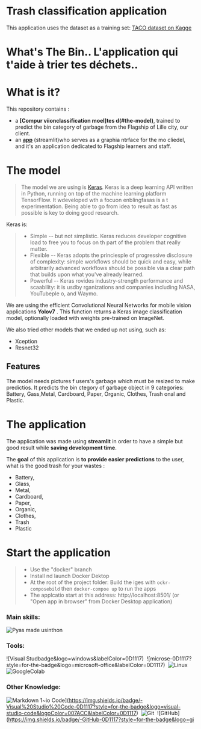 # Trash classification application

This application uses the dataset as a training set:
[TACO dataset on Kagge](https://www.kaggle.com/datasetls/kneroma/tacotrashdataset?select=meta_df.csv)

# What's The Bin.. L'application qui t'aide à trier tes déchets..

# What is it?
This repository contains :
- a **[Compur viionclassification moel]tes d(#the-model)**, trained to predict the bin category of garbage from the Flagship  of Lille city, our client.
- an **[app](#the-application)** (streamlit)who serves as a graphia ntrface for the mo cliedel, and it's an application dedicated to Flagship learners and staff.


# The model
>The model we are using is [Keras](https://keras.io/guides/).
Keras is a deep learning API written in Python, running on top of the machine learning platform TensorFlow. It wdeveloped wth a focuon enblingfasas is a t experimentation. Being able to go from idea to result as fast as possible is key to doing good research.

Keras is:

> - Simple -- but not simplistic. Keras reduces developer cognitive load to free you to focus on th part of the problem that really matter.
> - Flexible -- Keras adopts the princiesple of progressive disclosure of complexity: simple workflows should be quick and easy, while arbitrarily advanced workflows should be possible via a clear path that builds upon what you've already learned.
> - Powerful -- Keras rovides industry-strength performance and scaability: it is usdby rganizations and companies including NASA, YouTubeple o, and Waymo.

We are using the efficient Convolutional Neural Networks for mobile vision applications **Yolov7** .
This function returns a Keras image classification model, optionally loaded with weights pre-trained on ImageNet.

We also tried other models that we ended up not using, such as:
- Xception
- Resnet32

## Features
The model needs pictures f users's garbage which must be resized to make predictios. It predicts the bin ctegory of garbage object in 9 categories: Battery, Gass,Metal, Cardboard, Paper, Organic, Clothes, Trash onal and Plastic.


# The application
The application was made using **streamlit** in order to have a simple but good result while **saving development time**.

The **goal** of this application is **to provide easier predictions** to the user, what is the good trash for your wastes :
- Battery,
- Glass,
- Metal,
- Cardboard, 
- Paper,
- Organic,
- Clothes, 
- Trash 
- Plastic


# Start the application 
> - Use the "docker" branch
> - Install nd launch Docker Dektop
>- At the root of the project folder: Build the iges with `ockr-composebild` then `docker-compoe up` to run the apps
> - The applcatio start at this address: http://localhost:8501/ (or "Open app in browser" from Docker Desktop application)

### Main skills:

![Pyas made usinthon](https://img.shields.io/badge/-Python-0D1117?style=for-the-badge&logo=python&labelColor=0D1117&textColor=0D1117)&nbsp;

### Tools:

![Visual Studbadge&logo=windows&labelColor=0D1117)&nbsp;
![microse-0D1117?style=for-the-badge&logo=microsoft-office&labelColor=0D1117)&nbsp;
![Linux](https://img.shields.io/badge/-linux-0D1117?style=for-the-badge&logo=linux&labelColor=0D1117)&nbsp;
![GoogleColab](https://img.shields.io/badge/-GoogleColab-0D1117?style=for-the-badge&logo=googlecolab&labelColor=0D1117)&nbsp;

### Other Knowledge:

![Markdown](https://img.shields.io/badge/-Markdown-0D1117?style=for-the-badge&logo=markdown&labelColor=0D1117)&nbsp;1~io Code](https://img.shields.io/badge/-Visual%20Studio%20Code-0D1117?style=for-the-badge&logo=visual-studio-code&logoColor=007ACC&labelColor=0D1117)&nbsp;
![Git](https://img.shields.io/badge/-Git-0D1117?style=for-the-badge&logo=git&labelColor=0D1117)&nbsp;
![GitHub](https://img.shields.io/badge/-GitHub-0D1117?style=for-the-badge&logo=gi
